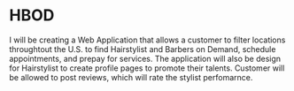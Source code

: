 # HBOD
I will be creating a Web Application that allows a customer to filter locations throughtout the U.S. to find Hairstylist and Barbers on Demand, schedule appointments, and prepay for services. The application will also be design for Hairstylist to create profile pages to promote their talents. Customer will be allowed to post reviews, which will rate the stylist perfomarnce.   
